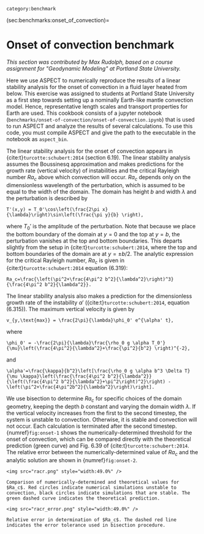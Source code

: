 ```{tags}
category:benchmark
```

(sec:benchmarks:onset_of_convection)=
# Onset of convection benchmark

*This section was contributed by Max Rudolph, based on a course assignment for
"Geodynamic Modeling" at Portland State University.*

Here we use ASPECT to numerically reproduce the results of a linear stability
analysis for the onset of convection in a fluid layer heated from below. This
exercise was assigned to students at Portland State University as a first step
towards setting up a nominally Earth-like mantle convection model. Hence,
representative length scales and transport properties for Earth are used. This
cookbook consists of a jupyter notebook
(`benchmarks/onset-of-convection/onset-of-convection.ipynb`) that is used to
run ASPECT and analyze the results of several calculations. To use this code, you
must compile ASPECT and give the path to the executable in the notebook as
`aspect_bin`.

The linear stability analysis for the onset of convection appears in {cite:t}`turcotte:schubert:2014` (section 6.19). The linear stability
analysis assumes the Boussinesq approximation and makes predictions for the
growth rate (vertical velocity) of instabilities and the critical Rayleigh
number $Ra_c$ above which convection will occur. $Ra_c$ depends only on the
dimensionless wavelength of the perturbation, which is assumed to be equal to
the width of the domain. The domain has height $b$ and width $\lambda$ and the
perturbation is described by
```{math}
T'(x,y) = T_0'\cos\left(\frac{2\pi x}{\lambda}\right)\sin\left(\frac{\pi y}{b} \right),
```
where $T_0'$ is the amplitude of the perturbation. Note that because we place
the bottom boundary of the domain at $y=0$ and the top at $y=b$, the
perturbation vanishes at the top and bottom boundaries. This departs slightly
from the setup in {cite:t}`turcotte:schubert:2014`, where the top and bottom
boundaries of the domain are at $y=\pm b/2$. The analytic expression for the
critical Rayleigh number, $Ra_c$ is given in {cite:t}`turcotte:schubert:2014` equation (6.319):
```{math}
Ra_c=\frac{\left(\pi^2+\frac{4\pi^2 b^2}{\lambda^2}\right)^3}{\frac{4\pi^2 b^2}{\lambda^2}}.
```
The linear stability analysis also makes a prediction for the dimensionless
growth rate of the instability $\alpha'$ ({cite:t}`turcotte:schubert:2014`, equation (6.315)). The maximum vertical velocity is given by
```{math}
v_{y,\text{max}} = \frac{2\pi}{\lambda}\phi_0' e^{\alpha' t},
```
where
```{math}
\phi_0' = -\frac{2\pi}{\lambda}\frac{\rho_0 g \alpha T_0'}{\mu}\left(\frac{4\pi^2}{\lambda^2}+\frac{\pi^2}{b^2} \right)^{-2},
```
and
```{math}
\alpha'=\frac{\kappa}{b^2}\left[\frac{\rho_0 g \alpha b^3 \Delta T}{\mu \kappa}\left(\frac{\frac{4\pi^2 b^2}{\lambda^2}}{\left(\frac{4\pi^2 b^2}{\lambda^2}+\pi^2\right)^2}\right) -\left(\pi^2+\frac{4\pi^2b^2}{\lambda^2}\right)\right].
```

We use bisection to determine $Ra_c$ for specific choices of the domain
geometry, keeping the depth $b$ constant and varying the domain width
$\lambda$. If the vertical velocity increases from the first to the second
timestep, the system is unstable to convection. Otherwise, it is stable and
convection will not occur. Each calculation is terminated after the second
timestep. {numref}`fig:onset-1` shows the numerically-determined threshold for the
onset of convection, which can be compared directly with the theoretical
prediction (green curve) and Fig.&nbsp;6.39 of {cite:t}`turcotte:schubert:2014`.
The relative error between the numerically-determined value of $Ra_c$ and the
analytic solution are shown in {numref}`fig:onset-2`.


```{figure-md} fig:onset-1
<img src="racr.png" style="width:49.0%" />

Comparison of numerically-determined and theoretical values for $Ra_c$. Red circles indicate numerical simulations unstable to convection, black circles indicate simulations that are stable. The green dashed curve indicates the theoretical prediction.
```

```{figure-md} fig:onset-2
<img src="racr_error.png" style="width:49.0%" />

Relative error in determination of $Ra_c$. The dashed red line indicates the error tolerance used in bisection procedure.
```
